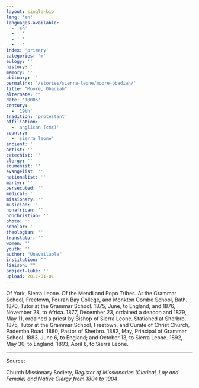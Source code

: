 ```yaml
---
layout: single-bio
lang: 'en'
languages-available:
  - 'en'
  - ' '
  - ' '
  - ' '
index: 'primary'
categories: 'm'
eulogy: ''
history: ''
memory: ''
obituary: ''
permalink: '/stories/sierra-leone/moore-obadiah/'
title: "Moore, Obadiah"
alternate: ""
date: '1800s'
century:
  - '19th'
tradition: 'protestant'
affiliation:
  - 'anglican (cms)'
country:
  - 'sierra leone'
ancient: ''
artist: ''
catechist: ''
clergy: ''
ecumenist: ''
evangelist: ''
nationalist: ''
martyr: ''
persecuted: ''
medical: ''
missionary: ''
musician: ''
nonafrican: ''
nonchristian: ''
photo: ''
scholar: ''
theologian: ''
translator: ''
women: ''
youth: ''
author: "Unavailable"
institution: ""
liaison: ""
project-luke: ''
upload: 2011-01-01
---
```




Of York, Sierra Leone.  Of the Mendi and Popo Tribes.  At the Grammar School, Freetown, Fourah Bay College, and Monkton Combe School, Bath.  1870, Tutor at the Grammar School.  1875, June, to England; and 1876, November 28, to Africa.  1877, December 23, ordained a deacon and 1879, May 11, ordained a priest by Bishop of Sierra Leone.  Stationed at Sherbro.  1875, Tutor at the Grammar School, Freetown, and Curate of Christ Church, Pademba Road.  1880, Pastor of Sherbro.  1882, May, Principal of Grammar School.  1883, June 6, to England; and October 13, to Sierra Leone.  1892, May 30, to England.  1893, April 8, to Sierra Leone.



---

Source:

Church Missionary Society, *Register of Missionaries (Clerical, Lay and Female) and Native Clergy from 1804 to 1904*.